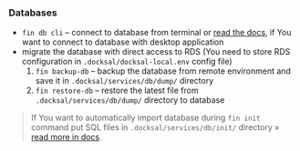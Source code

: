 ### Databases

* `fin db cli` – connect to database from terminal or [read the docs](https://docs.docksal.io/service/db/access/), if You want to connect to database with desktop application
* migrate the database with direct access to RDS (You need to store RDS configuration in `.docksal/docksal-local.env` config file)
    1. `fin backup-db` – backup the database from remote environment and save it in `.docksal/services/db/dump/` directory
    2. `fin restore-db` – restore the latest file from `.docksal/services/db/dump/` directory to database 

> If You want to automatically import database during `fin init` command put SQL files in `.docksal/services/db/init/` directory » [read more in docs](https://docs.docksal.io/service/db/import/).
